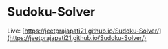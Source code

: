# Sudoku-Solver
Live: [https://jeetprajapati21.github.io/Sudoku-Solver/](https://jeetprajapati21.github.io/Sudoku-Solver/)


